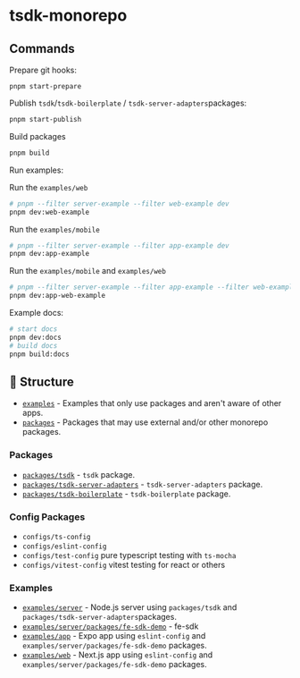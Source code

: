 # tsdk-monorepo

## Commands

Prepare git hooks:

```
pnpm start-prepare
```

Publish `tsdk`/`tsdk-boilerplate` / `tsdk-server-adapters`packages:

```bash
pnpm start-publish
```

Build packages

```bash
pnpm build
```

Run examples:

Run the `examples/web`

```bash
# pnpm --filter server-example --filter web-example dev
pnpm dev:web-example
```

Run the `examples/mobile`

```bash
# pnpm --filter server-example --filter app-example dev
pnpm dev:app-example
```

Run the `examples/mobile` and `examples/web`

```bash
# pnpm --filter server-example --filter app-example --filter web-example dev
pnpm dev:app-web-example
```

Example docs:

```bash
# start docs
pnpm dev:docs
# build docs
pnpm build:docs
```

## 📁 Structure

- [`examples`](./examples) - Examples that only use packages and aren't aware of other apps.
- [`packages`](./packages) - Packages that may use external and/or other monorepo packages.

### Packages

- [`packages/tsdk`](./packages/tsdk) - `tsdk` package.
- [`packages/tsdk-server-adapters`](./packages/tsdk-server-adapters) - `tsdk-server-adapters` package.
- [`packages/tsdk-boilerplate`](./packages/tsdk-boilerplate) - `tsdk-boilerplate` package.

### Config Packages

- `configs/ts-config`
- `configs/eslint-config`
- `configs/test-config` pure typescript testing with `ts-mocha`
- `configs/vitest-config` vitest testing for react or others

### Examples

- [`examples/server`](./examples/server) - Node.js server using `packages/tsdk` and `packages/tsdk-server-adapters`packages.
- [`examples/server/packages/fe-sdk-demo`](./examples/server/packages/fe-sdk-demo) - fe-sdk
- [`examples/app`](./examples/app) - Expo app using `eslint-config` and `examples/server/packages/fe-sdk-demo` packages.
- [`examples/web`](./examples/web) - Next.js app using `eslint-config` and `examples/server/packages/fe-sdk-demo` packages.
